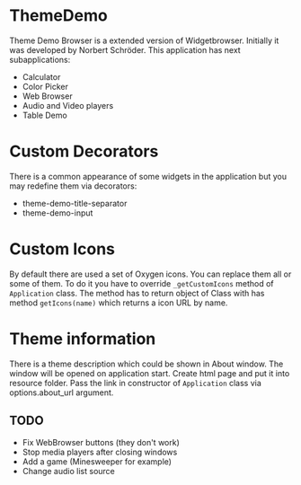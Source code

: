 # ThemeDemo
Theme Demo Browser is a extended version of Widgetbrowser. Initially it was developed by Norbert Schröder.
This application has next subapplications:
 - Calculator
 - Color Picker
 - Web Browser
 - Audio and Video players
 - Table Demo

# Custom Decorators
There is a common appearance of some widgets in the application but you may redefine them via decorators:
 - theme-demo-title-separator
 - theme-demo-input

# Custom Icons
By default there are used a set of Oxygen icons. You can replace them all or some of them.
To do it you have to override `_getCustomIcons` method of `Application` class.
The method has to return object of Class with has method `getIcons(name)` which returns a icon URL by name.

# Theme information
There is a theme description which could be shown in About window. The window will be opened on application start.
Create html page and put it into resource folder. Pass the link in constructor of `Application` class via options.about_url argument.

## TODO

 - Fix WebBrowser buttons (they don't work)
 - Stop media players after closing windows
 - Add a game (Minesweeper for example)
 - Change audio list source